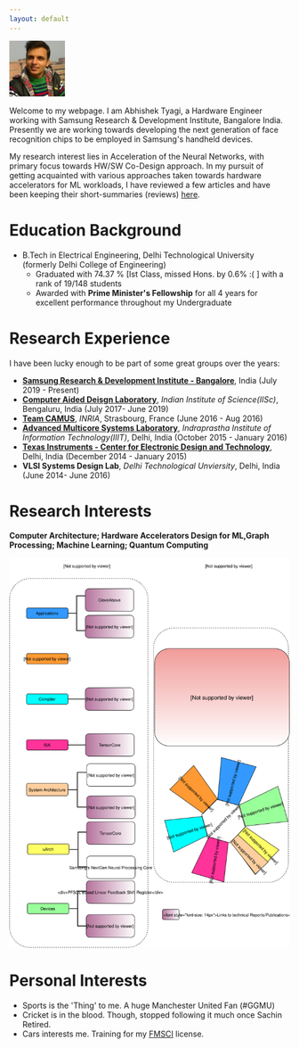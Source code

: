 ```yaml
---
layout: default
---
```


<script src = "assets/js/test.js"></script>
<script src="/pace/pace.js"></script>
<link href="/pace/themes/blue/pace-theme-barber-shop.css" rel="stylesheet" />
<img id = "biophoto" src = "assets/img/bio_photo.jpeg" alt = "Abhishek Tyagi" style = "width: 100px;height:100px;">

Welcome to my webpage. I am Abhishek Tyagi, a Hardware Engineer working with Samsung Research & Development Institute, Bangalore India. Presently we are working towards developing the next generation of face recognition chips to be employed in Samsung's handheld devices.

My research interest lies in Acceleration of the Neural Networks, with primary focus towards HW/SW Co-Design approach. In my pursuit of getting acquainted with various approaches taken towards hardware accelerators for ML workloads, I have reviewed a few articles and have been keeping their short-summaries (reviews) [here](). 

# Education Background
- B.Tech in Electrical Engineering, Delhi Technological University (formerly Delhi College of Engineering)
  - Graduated with 74.37 % [Ist Class, missed Hons. by 0.6% :( ] with a rank of 19/148 students
  - Awarded with **Prime Minister's Fellowship** for all 4 years for excellent performance throughout my Undergraduate

# Research Experience
I have been lucky enough to be part of some great groups over the years:

- **[Samsung Research & Development Institute - Bangalore](https://research.samsung.com/sri-b)**, India (July 2019 - Present)
- **[Computer Aided Deisgn Laboratory](http://cadl.iisc.ernet.in/cadlab/)**, _Indian Institute of Science(IISc)_, Bengaluru, India (July 2017- June 2019)
- **[Team CAMUS](http://team.inria.fr/camus/)**, _INRIA_, Strasbourg, France (June 2016 - Aug 2016)
- **[Advanced Multicore Systems Laboratory](https://www.iiitd.edu.in/noc/)**, _Indraprastha Institute of Information Technology(IIIT)_, Delhi, India (October 2015 - January 2016)
- **[Texas Instruments - Center for Electronic Design and Technology](http://cedtnsit.in/)**, Delhi, India (December 2014 - January 2015)
- **VLSI Systems Design Lab**, _Delhi Technological Unviersity_, Delhi, India (June 2014- June 2016)

# <a name="rt"></a>Research Interests
**Computer Architecture; Hardware Accelerators Design for ML,Graph Processing; Machine Learning; Quantum Computing**

![Alt_text](/assets/img/image.svg)


# Personal Interests
- Sports is the 'Thing' to me. A huge Manchester United Fan (#GGMU)
- Cricket is in the blood. Though, stopped following it much once Sachin Retired.
- Cars interests me. Training for my [FMSCI](http://licence.fmsci.co.in/) license.

